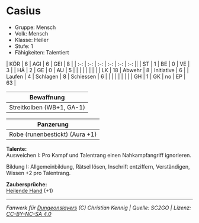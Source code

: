 # Casius  
- Gruppe: Mensch  
- Volk: Mensch  
- Klasse: Heiler  
- Stufe: 1  
- Fähigkeiten: Talentiert  


| KÖR    | 6  | AGI      | 6  | GEI        | 8  |
| :-: | :-: | :-: | :-: | :-: | :-: ||
| ST     | 1  | BE       | 0  | VE         | 3  |
| HÄ     | 2  | GE       | 0  | AU         | 5  |
|        |    |          |    |            |    |
| LK     | 18 | Abwehr   | 8  | Initiative | 6  |
| Laufen | 4  | Schlagen | 8  | Schiessen  | 6  |
|        |    |          |    |            |    |
| GH     | 1  | GK       | no | EP         | 63 |


| Bewaffnung |
| --- |
| Streitkolben (WB+1, GA-1) |


| Panzerung |
| --- |
| Robe (runenbestickt) (Aura +1) |


**Talente:**  
Ausweichen I: Pro Kampf und Talentrang einen Nahkampfangriff ignorieren.

Bildung I: Allgemeinbildung, Rätsel lösen, Inschrift entziffern, Verständigen, Wissen +2 pro Talentrang.


**Zaubersprüche:**  
[Heilende Hand](/grw/zauber/heilende-hand.md) (+1)




___
*Fanwerk für [Dungeonslayers](https://www.dungeonslayers.net/) (C) Christian Kennig | Quelle: SC2GO | Lizenz: [CC-BY-NC-SA 4.0](https://creativecommons.org/licenses/by-nc-sa/4.0/deed.de)*